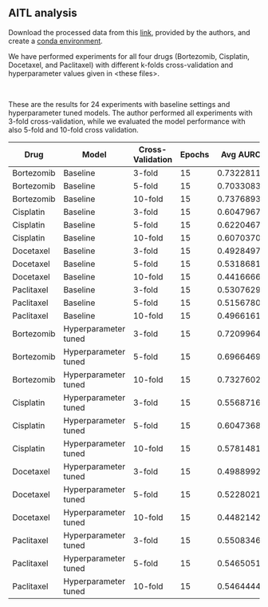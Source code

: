 AITL analysis
-------------

Download the processed data from this
[link](https://drive.google.com/drive/folders/1r4iw-qp6gep5XzYlQzaxI22cGgqI0MRG?usp=sharing),
provided by the authors, and create a [conda
environment](https://github.com/hosseinshn/AITL#conda-environment).

We have performed experiments for all four drugs (Bortezomib, Cisplatin,
Docetaxel, and Paclitaxel) with different k-folds cross-validation and
hyperparameter values given in \<these files\>.

 

These are the results for 24 experiments with baseline settings and
hyperparameter tuned models. The author performed all experiments with 3-fold
cross-validation, while we evaluated the model performance with also 5-fold and
10-fold cross validation.

| **Drug**   | **Model**            | **Cross-Validation** | **Epochs** | **Avg AUROC** | **Avg APR** |
|------------|----------------------|----------------------|------------|---------------|-------------|
| Bortezomib | Baseline             | 3-fold               | 15         | 0.732281153   | 0.742361278 |
| Bortezomib | Baseline             | 5-fold               | 15         | 0.7033083     | 0.727293207 |
| Bortezomib | Baseline             | 10-fold              | 15         | 0.737689394   | 0.737689394 |
| Cisplatin  | Baseline             | 3-fold               | 15         | 0.604796707   | 0.857139326 |
| Cisplatin  | Baseline             | 5-fold               | 15         | 0.622046784   | 0.85488424  |
| Cisplatin  | Baseline             | 10-fold              | 15         | 0.607037037   | 0.873774411 |
| Docetaxel  | Baseline             | 3-fold               | 15         | 0.492849743   | 0.62124888  |
| Docetaxel  | Baseline             | 5-fold               | 15         | 0.531868132   | 0.673401025 |
| Docetaxel  | Baseline             | 10-fold              | 15         | 0.441666667   | 0.647979025 |
| Paclitaxel | Baseline             | 3-fold               | 15         | 0.530762929   | 0.612060264 |
| Paclitaxel | Baseline             | 5-fold               | 15         | 0.515678084   | 0.58879782  |
| Paclitaxel | Baseline             | 10-fold              | 15         | 0.496616162   | 0.593677809 |
| Bortezomib | Hyperparameter tuned | 3-fold               | 15         | 0.720996487   | 0.732728673 |
| Bortezomib | Hyperparameter tuned | 5-fold               | 15         | 0.696646904   | 0.715587307 |
| Bortezomib | Hyperparameter tuned | 10-fold              | 15         | 0.732760295   | 0.751416034 |
| Cisplatin  | Hyperparameter tuned | 3-fold               | 15         | 0.55687164    | 0.823419209 |
| Cisplatin  | Hyperparameter tuned | 5-fold               | 15         | 0.604736842   | 0.844228739 |
| Cisplatin  | Hyperparameter tuned | 10-fold              | 15         | 0.578148148   | 0.852510261 |
| Docetaxel  | Hyperparameter tuned | 3-fold               | 15         | 0.498899249   | 0.647605641 |
| Docetaxel  | Hyperparameter tuned | 5-fold               | 15         | 0.522802198   | 0.666954559 |
| Docetaxel  | Hyperparameter tuned | 10-fold              | 15         | 0.448214286   | 0.654636072 |
| Paclitaxel | Hyperparameter tuned | 3-fold               | 15         | 0.550834613   | 0.608495571 |
| Paclitaxel | Hyperparameter tuned | 5-fold               | 15         | 0.546505152   | 0.62051767  |
| Paclitaxel | Hyperparameter tuned | 10-fold              | 15         | 0.546444444   | 0.618279505 |
